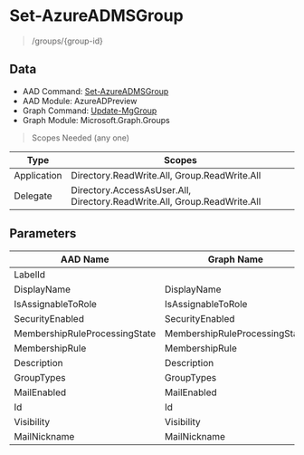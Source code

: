 # Set-AzureADMSGroup

> /groups/{group-id}

## Data

+ AAD Command: [Set-AzureADMSGroup](https://docs.microsoft.com/en-us/powershell/module/AzureADPreview/Set-AzureADMSGroup)
+ AAD Module: AzureADPreview
+ Graph Command: [Update-MgGroup](https://docs.microsoft.com/en-us/powershell/module/Microsoft.Graph.Groups/Update-MgGroup)
+ Graph Module: Microsoft.Graph.Groups

> Scopes Needed (any one)

|Type|Scopes|
|---|---|
|Application|Directory.ReadWrite.All, Group.ReadWrite.All|
|Delegate|Directory.AccessAsUser.All, Directory.ReadWrite.All, Group.ReadWrite.All|

## Parameters

|AAD Name|Graph Name|AAD Type|Graph Type|Infos|
|---|---|---|---|---|
|LabelId||System.String|||
|DisplayName|DisplayName|System.String|System.String||
|IsAssignableToRole|IsAssignableToRole|System.Nullable/System.Boolean|System.Management.Automation.SwitchParameter||
|SecurityEnabled|SecurityEnabled|System.Nullable/System.Boolean|System.Management.Automation.SwitchParameter||
|MembershipRuleProcessingState|MembershipRuleProcessingState|System.String|System.String||
|MembershipRule|MembershipRule|System.String|System.String||
|Description|Description|System.String|System.String||
|GroupTypes|GroupTypes|System.Collections.Generic.List/System.String|System.String[]||
|MailEnabled|MailEnabled|System.Nullable/System.Boolean|System.Management.Automation.SwitchParameter||
|Id|Id|System.String|System.String||
|Visibility|Visibility|System.String|System.String||
|MailNickname|MailNickname|System.String|System.String||

